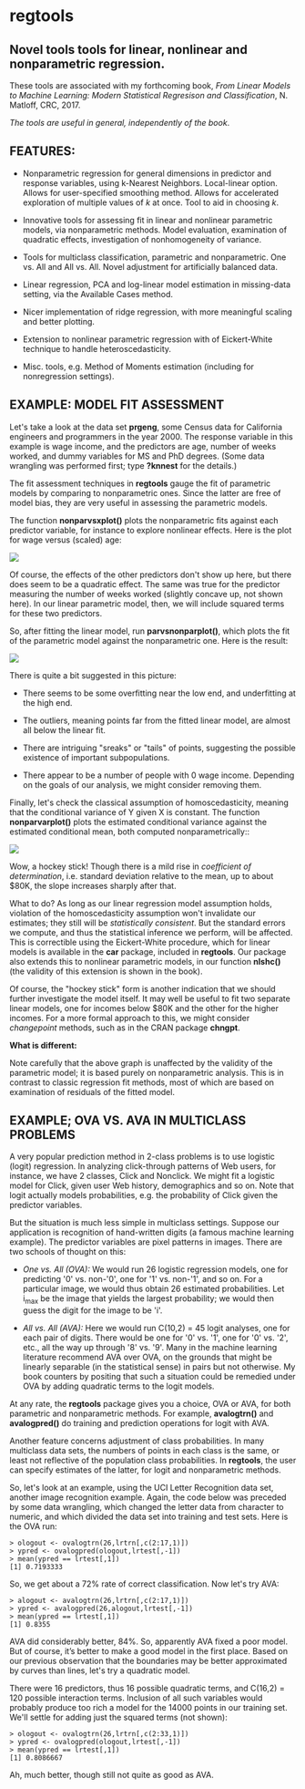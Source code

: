 # regtools 

## Novel tools tools for linear, nonlinear and nonparametric regression.

These tools are associated with my forthcoming book, <i>From Linear
Models to Machine Learning: Modern Statistical Regresison and
Classification</i>, N. Matloff, CRC, 2017.  

<i>The tools are
useful in general, independently of the book</i>.

## FEATURES:

* Nonparametric regression for general dimensions in predictor and
response variables, using k-Nearest Neighbors.  Local-linear option.
Allows for user-specified smoothing method.  Allows for accelerated
exploration of multiple values of <i>k</i> at once.  Tool to aid in
choosing <i>k</i>.

* Innovative tools for assessing fit in linear and nonlinear parametric
models, via nonparametric methods.  Model evaluation, examination of
quadratic effects, investigation of nonhomogeneity of variance.

* Tools for multiclass classification, parametric and nonparametric.
One vs. All and All vs. All.  Novel adjustment for artificially
balanced data.

* Linear regression, PCA and log-linear model estimation in missing-data
setting, via the Available Cases method.

* Nicer implementation of ridge regression, with more meaningful scaling
and better plotting.

* Extension to nonlinear parametric regression with of Eickert-White
technique to handle heteroscedasticity.

* Misc. tools, e.g. Method of Moments estimation (including for
nonregression settings).

## EXAMPLE:  MODEL FIT ASSESSMENT

Let's take a look at the data set <b>prgeng</b>, some Census data for
California engineers and programmers in the year 2000. The response
variable in this example is wage income, and the predictors are age,
number of weeks worked, and dummy variables for MS and PhD degrees.
(Some data wrangling was performed first; type <b>?knnest</b> for the
details.)

The fit assessment techniques in <b>regtools</b> gauge the fit of
parametric models by comparing to nonparametric ones.  Since the latter
are free of model bias, they are very useful in assessing the parametric
models.

The function <b>nonparvsxplot()</b> plots the nonparametric fits against
each predictor variable, for instance to explore nonlinear effects.
Here is the plot for wage versus (scaled) age:

<img src = "wagevsage.png">

Of course, the effects of the other predictors don't show up here, but
there does seem to be a quadratic effect. The same was true for the
predictor measuring the number of weeks worked (slightly concave up, not
shown here).  In our linear parametric model, then, we will include
squared terms for these two predictors.

So, after fitting the linear model, run <b>parvsnonparplot()</b>, which
plots the fit of the parametric model against the nonparametric one.
Here is the result:

<img src = "parvsnonpar.png">

There is quite a bit suggested in this picture:

* There seems to be some overfitting near the low end, and underfitting at
the high end.  

* The outliers, meaning points far from the fitted linear model, are
almost all below the linear fit.

* There are intriguing "sreaks" or "tails" of points, suggesting the
possible existence of important subpopulations.

* There appear to be a number of people with 0 wage income. Depending on
the goals of our analysis, we might consider removing them.

Finally, let's check the classical assumption of homoscedasticity,
meaning that the conditional variance of Y given X is constant.  The
function <b>nonparvarplot()</b> plots the estimated conditional variance
against the estimated conditional mean, both computed nonparametrically::

<img src = "varvsmean.png">

Wow, a hockey stick!  Though there is a mild rise in <i>coefficient of
determination</i>, i.e.  standard deviation relative to the mean, up to
about $80K, the slope increases sharply after that.

What to do?  As long as our linear regression model assumption holds,
violation of the homoscedasticity assumption won't invalidate our
estimates; they still will be <i>statistically consistent</i>.  But the
standard errors we compute, and thus the statistical inference we
perform, will be affected.  This is correctible using the  Eickert-White
procedure, which for linear models is available in the <b>car</b>
package, included in <b>regtools</b>.  Our package also extends
this to nonlinear parametric models, in our function <b>nlshc()</b> (the
validity of this extension is shown in the book).

Of course, the "hockey stick" form is another indication that we should
further investigate the model itself.  It may well be useful to fit two
separate linear models, one for incomes below $80K and the other for the
higher incomes.  For a more formal approach to this, we might consider
<i>changepoint</i> methods, such as in the CRAN package
<strong>chngpt</strong>.

<strong>What is different:</strong>

Note carefully that the above graph is unaffected by the validity of
the parametric model; it is based purely on nonparametric analysis.
This is in contrast to classic regression fit methods, most of which are
based on examination of residuals of the fitted model.

## EXAMPLE; OVA VS. AVA IN MULTICLASS PROBLEMS

A very popular prediction method in 2-class problems is to use logistic
(logit) regression. In analyzing click-through patterns of Web users,
for instance, we have 2 classes, Click and Nonclick.  We might fit a
logistic model for Click, given user Web history, demographics and so
on.  Note that logit actually models probabilities, e.g. the probability
of Click given the predictor variables.

But the situation is much less simple in multiclass settings. Suppose
our application is recognition of hand-written digits (a famous machine
learning example). The predictor variables are pixel patterns in images.
There are two schools of thought on this:

* <i>One vs. All (OVA):</i>  We would run 26 logistic regression models,
  one for predicting '0' vs. non-'0', one for '1' vs. non-'1', and so
on.  For a particular image, we would thus obtain 26 estimated
probabilities.  Let i<sub>max</sub> be the image that yields the largest
probability; we would then guess the digit for the image to be 'i'.

* <i>All vs. All (AVA):</i>  Here we would run C(10,2) = 45 logit
analyses, one for each pair of digits.  There would be one for '0' vs.
'1', one for '0' vs. '2', etc., all the way up through '8' vs. '9'.
Many in the machine learning literature recommend AVA over OVA, on the
grounds that might be linearly separable (in the statistical sense) in
pairs but not otherwise.  My book counters by positing that such a
situation could be remedied under OVA by adding quadratic terms to the
logit models.

At any rate, the <strong>regtools</strong> package gives you a choice,
OVA or AVA, for both parametric and nonparametric methods.  For example,
<strong>avalogtrn()</strong> and <strong>avalogpred()</strong> do
training and prediction operations for logit with AVA.

Another feature concerns adjustment of class probabilities.  In many
multiclass data sets, the numbers of points in each class is the same,
or least not reflective of the population class probabilities. In
<strong>regtools</strong>, the user can specify estimates of the latter,
for logit and nonparametric methods.

So, let's look at an example, using the UCI Letter Recognition data set,
another image recognition example.  Again, the code below was preceded
by some data wrangling, which changed the letter data from character to
numeric, and which divided the data set into training and test sets.
Here is the OVA run:

```{r}
> ologout <- ovalogtrn(26,lrtrn[,c(2:17,1)]) 
> ypred <- ovalogpred(ologout,lrtest[,-1]) 
> mean(ypred == lrtest[,1]) 
[1] 0.7193333 
```

So, we get about a 72% rate of correct classification.  Now let's try
AVA:

```{r}
> alogout <- avalogtrn(26,lrtrn[,c(2:17,1)])
> ypred <- avalogpred(26,alogout,lrtest[,-1])
> mean(ypred == lrtest[,1])
[1] 0.8355
```

AVA did considerably better, 84%.  So, apparently AVA fixed a poor
model. But of course, it’s better to make a good model in the first
place. Based on our previous observation that the boundaries may be
better approximated by curves than lines, let's try a quadratic model.

There were 16 predictors, thus 16 possible quadratic terms, and C(16,2)
= 120 possible interaction terms.  Inclusion of all such variables would
probably produce too rich a model for the 14000 points in our training
set.  We'll settle for adding just the squared terms (not shown):

```{r}
> ologout <- ovalogtrn(26,lrtrn[,c(2:33,1)])
> ypred <- ovalogpred(ologout,lrtest[,-1])
> mean(ypred == lrtest[,1])
[1] 0.8086667
```

Ah, much better, though still not quite as good as AVA.

